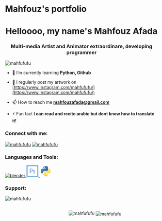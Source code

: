 # Mahfouz's portfolio

<h1 align="center">Helloooo, my name's Mahfouz Afada</h1>
<h3 align="center">Multi-media Artist and Animator extraordinare, developing programmer</h3>

<p align="left"> <img src="https://komarev.com/ghpvc/?username=mahfufufu&label=Profile%20views&color=0e75b6&style=flat" alt="mahfufufu" /> </p>

- 🌱 I’m currently learning **Python, Github**

- 📝 I regularly post my artwork on [https://www.instagram.com/mahfufufu/](https://www.instagram.com/mahfufufu/)

- 📫 How to reach me **mahfouzafada@gmail.com**

- ⚡ Fun fact **I can read and recite arabic but dont know how to translate it!**

<h3 align="left">Connect with me:</h3>
<p align="left">
<a href="https://twitter.com/mahfufufu" target="blank"><img align="center" src="https://raw.githubusercontent.com/rahuldkjain/github-profile-readme-generator/master/src/images/icons/Social/twitter.svg" alt="mahfufufu" height="30" width="40" /></a>
<a href="https://instagram.com/mahfufufu" target="blank"><img align="center" src="https://raw.githubusercontent.com/rahuldkjain/github-profile-readme-generator/master/src/images/icons/Social/instagram.svg" alt="mahfufufu" height="30" width="40" /></a>
</p>

<h3 align="left">Languages and Tools:</h3>
<p align="left"> <a href="https://www.blender.org/" target="_blank" rel="noreferrer"> <img src="https://download.blender.org/branding/community/blender_community_badge_white.svg" alt="blender" width="40" height="40"/> </a> <a href="https://www.photoshop.com/en" target="_blank" rel="noreferrer"> <img src="https://raw.githubusercontent.com/devicons/devicon/master/icons/photoshop/photoshop-line.svg" alt="photoshop" width="40" height="40"/> </a> <a href="https://www.python.org" target="_blank" rel="noreferrer"> <img src="https://raw.githubusercontent.com/devicons/devicon/master/icons/python/python-original.svg" alt="python" width="40" height="40"/> </a> </p>

<h3 align="left">Support:</h3>
<p><a href="https://ko-fi.com/mahfufufu"> <img align="left" src="https://cdn.ko-fi.com/cdn/kofi3.png?v=3" height="50" width="210" alt="mahfufufu" /></a></p><br><br>

<p><img align="left" src="https://github-readme-stats.vercel.app/api/top-langs?username=mahfufufu&show_icons=true&locale=en&layout=compact" alt="mahfufufu" /></p>

<p>&nbsp;<img align="center" src="https://github-readme-stats.vercel.app/api?username=mahfufufu&show_icons=true&locale=en" alt="mahfufufu" /></p>
